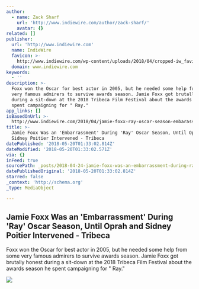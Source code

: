 ```yaml
---
author:
  - name: Zack Sharf
    url: 'http://www.indiewire.com/author/zack-sharf/'
    avatar: {}
related: []
publisher:
  url: 'http://www.indiewire.com'
  name: IndieWire
  favicon: >-
    http://www.indiewire.com/wp-content/uploads/2018/04/cropped-iw_favicon.png?w=192
  domain: www.indiewire.com
keywords:
  - ''
description: >-
  Foxx won the Oscar for best actor in 2005, but he needed some help from some
  very famous admirers to survive awards season. Jamie Foxx got brutally honest
  during a sit-down at the 2018 Tribeca Film Festival about the awards season he
  spent campaigning for " Ray."
app_links: []
isBasedOnUrl: >-
  http://www.indiewire.com/2018/04/jamie-foxx-ray-oscar-season-embarassment-oprah-sidney-poitier-1201956281/
title: >-
  Jamie Foxx Was an 'Embarrassment' During 'Ray' Oscar Season, Until Oprah and
  Sidney Poitier Intervened - Tribeca
datePublished: '2018-05-20T01:33:02.814Z'
dateModified: '2018-05-20T01:33:02.571Z'
via: {}
inFeed: true
sourcePath: _posts/2018-04-24-jamie-foxx-was-an-embarrassment-during-ray-oscar-season.md
datePublishedOriginal: '2018-05-20T01:33:02.814Z'
starred: false
_context: 'http://schema.org'
_type: MediaObject

---
```

<article style=""><h1>Jamie Foxx Was an 'Embarrassment' During 'Ray' Oscar Season, Until Oprah and Sidney Poitier Intervened - Tribeca</h1><p>Foxx won the Oscar for best actor in 2005, but he needed some help from some very famous admirers to survive awards season. Jamie Foxx got brutally honest during a sit-down at the 2018 Tribeca Film Festival about the awards season he spent campaigning for " Ray."</p><img src="http://www.indiewire.com/wp-content/uploads/2018/04/screen-shot-2018-04-23-at-7-20-24-pm.png" /></article>